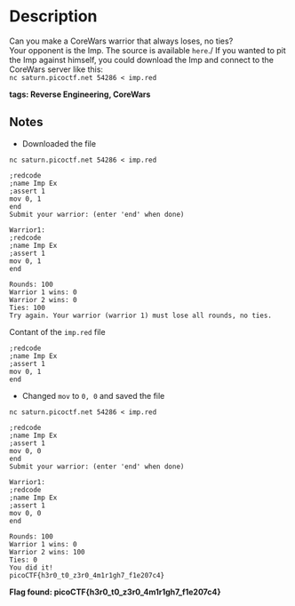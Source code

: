 # Description

Can you make a CoreWars warrior that always loses, no ties?\
Your opponent is the Imp. The source is available `here`./
If you wanted to pit the Imp against himself, you could download the Imp and connect to the CoreWars server like this:\
`nc saturn.picoctf.net 54286 < imp.red`

**tags: Reverse Engineering, CoreWars**

## Notes

- Downloaded the file

`nc saturn.picoctf.net 54286 < imp.red`
```
;redcode
;name Imp Ex
;assert 1
mov 0, 1
end
Submit your warrior: (enter 'end' when done)

Warrior1:
;redcode
;name Imp Ex
;assert 1
mov 0, 1
end

Rounds: 100
Warrior 1 wins: 0
Warrior 2 wins: 0
Ties: 100
Try again. Your warrior (warrior 1) must lose all rounds, no ties.
```

Contant of the `imp.red` file
```
;redcode
;name Imp Ex
;assert 1
mov 0, 1
end
```

- Changed `mov` to `0, 0` and saved the file

`nc saturn.picoctf.net 54286 < imp.red`
```
;redcode
;name Imp Ex
;assert 1
mov 0, 0
end
Submit your warrior: (enter 'end' when done)

Warrior1:
;redcode
;name Imp Ex
;assert 1
mov 0, 0
end

Rounds: 100
Warrior 1 wins: 0
Warrior 2 wins: 100
Ties: 0
You did it!
picoCTF{h3r0_t0_z3r0_4m1r1gh7_f1e207c4}
```

**Flag found: picoCTF{h3r0_t0_z3r0_4m1r1gh7_f1e207c4}**

